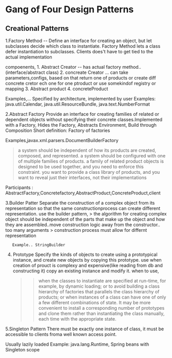 Gang of Four Design Patterns
============================
Creational Patterns
-------------------------

1.Factory Method -- Define an interface for creating an object, but let subclasses decide which class to instantiate. Factory Method lets a class defer instantiation to subclasses. Clients does't have to get tied to the actual implementation

compoenents, 1. Abstract Creator -- has actual factory method..(interface/abstract class) 2. concreate Creator ... can take parameters,configs, based on that return one of products or create diff concrete cretor ech one for one ptroduct or use somekindof registry or mapping 3. Abstract product 4. concreteProduct

Examples,... Specified by architecture, implemented by user Examples: java.util.Calendar, java.util.ResourceBundle, java.text.NumberFormat

2.Abstract Factory
Provide an interface for creating families of related or dependent objects without specifying their concrete classes.Implemented with a Factory, Hides the Factory, Abstracts Environment, Build through Composition Short definition: Factory of factories
 
 Examples,javax.xml.parsers.DocumentBuilderFactory
 > a system should be independent of how its products are created, composed, and represented.
 > a system should be configured with one of multiple families of products.
 > a family of related product objects is designed to be used together, and you need to enforce this constraint.
 > you want to provide a class library of products, and you want to reveal just their interfaces, not their implementations
 
 Participants : AbstractFactory,Concretefactory,AbstractProduct,ConcreteProduct,client
 
 3.Builder Patter
     Separate the construction of a complex object from its representation so that the same constructionprocess can create different representation.
     use the builder pattern,
       > the algorithm for creating complex object should be independent of the parts that make up the object and how they are assembled..move construction logic away from the constructor.. too many arguments
       > construction process must allow for differnt representation
       
       Example.. StringBuilder
 
 4. Prototype
    Specify the kinds of objects to create using a prototypical instance, and create new objects by copying this prototype. 
    use when creation of prouct is complexy and expensive(like reading from db and constructing it) copy an existing instance
    and modify it.
    when to use,
    >>when the classes to instantiate are specified at run-time, for example, by dynamic loading; or
     >> to avoid building a class hierarchy of factories that parallels the class hierarchy of products; or
     >>when instances of a class can have one of only a few different combinations of state. It may be more convenient to install a corresponding number of prototypes and clone them rather than instantiating the class manually, each time with the appropriate state.
 
 
 5.Singleton Pattern
    There must be exactly one instance of class, it must be accessible to clients froma well known access point.
    
   Usually lazily loaded Example: java.lang.Runtime, Spring beans with Singleton scope

